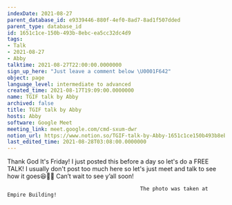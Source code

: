 ```yaml
---
indexDate: 2021-08-27
parent_database_id: e9339446-880f-4ef0-8ad7-8ad1f507dded
parent_type: database_id
id: 1651c1ce-150b-493b-8ebc-ea5cc32dc4d9
tags:
- Talk
- 2021-08-27
- Abby
talktime: 2021-08-27T22:00:00.0000000
sign_up_here: "Just leave a comment below \U0001F642"
object: page
language_level: intermediate to advanced
created_time: 2021-08-17T19:09:00.0000000
name: TGIF talk by Abby
archived: false
title: TGIF talk by Abby
hosts: Abby
software: Google Meet
meeting_link: meet.google.com/cmd-sxum-dwr
notion_url: https://www.notion.so/TGIF-talk-by-Abby-1651c1ce150b493b8ebcea5cc32dc4d9
last_edited_time: 2021-08-28T03:08:00.0000000
---
```




Thank God It's Friday! I just posted this before a day so let's do a FREE TALK!
I usually don't post too much here so let's just meet and talk to see how it goes😆👍🏻
Can’t wait to see y’all soon!



                                               The photo was taken at Empire Building!











